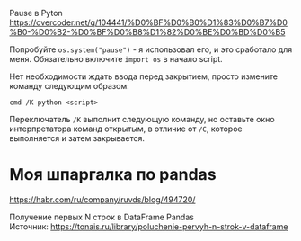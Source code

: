 Pause в Pyton
https://overcoder.net/q/104441/%D0%BF%D0%B0%D1%83%D0%B7%D0%B0-%D0%B2-%D0%BF%D0%B8%D1%82%D0%BE%D0%BD%D0%B5


Попробуйте `os.system("pause")` - я использовал его, и это сработало для меня.
Обязательно включите `import os` в начало script.

Нет необходимости ждать ввода перед закрытием, просто измените команду следующим образом:

```markup
cmd /K python <script>
```

Переключатель `/K` выполнит следующую команду, но оставьте окно интерпретатора команд открытым, в отличие от `/C`, которое выполняется и затем закрывается.

# Моя шпаргалка по pandas
https://habr.com/ru/company/ruvds/blog/494720/

Получение первых N строк в DataFrame Pandas  
Источник: https://tonais.ru/library/poluchenie-pervyh-n-strok-v-dataframe


